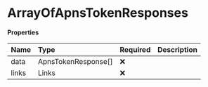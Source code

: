 # ArrayOfApnsTokenResponses

**Properties**

| Name  | Type                | Required | Description |
| :---- | :------------------ | :------- | :---------- |
| data  | ApnsTokenResponse[] | ❌       |             |
| links | Links               | ❌       |             |
